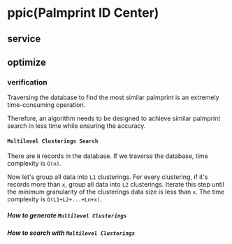 # ppic(Palmprint ID Center)

## service

## optimize

### verification

Traversing the database to find the most similar palmprint is an extremely time-consuming operation.

Therefore, an algorithm needs to be designed to achieve similar palmprint search in less time while ensuring the accuracy.

#### `Multilevel Clusterings Search`

There are `N` records in the database. If we traverse the database, time complexity is `O(n)`.

Now let's group all data into `L1` clusterings. For every clustering, if it's records more than `x`, group all data into `L2` clusterings. Iterate this step until the minimum granularity of the clusterings data size is less than `x`. The time complexity is `O(L1+L2+...+Ln+x)`.

##### How to generate `Multilevel Clusterings`

##### How to search with `Multilevel Clusterings`
